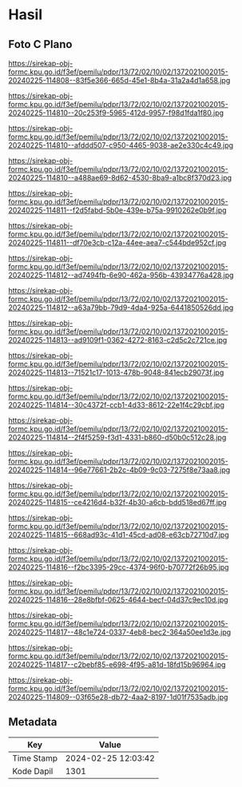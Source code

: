 # Hasil

## Foto C Plano

https://sirekap-obj-formc.kpu.go.id/f3ef/pemilu/pdpr/13/72/02/10/02/1372021002015-20240225-114808--83f5e366-665d-45e1-8b4a-31a2a4d1a658.jpg

https://sirekap-obj-formc.kpu.go.id/f3ef/pemilu/pdpr/13/72/02/10/02/1372021002015-20240225-114810--20c253f9-5965-412d-9957-f98d1fda1f80.jpg

https://sirekap-obj-formc.kpu.go.id/f3ef/pemilu/pdpr/13/72/02/10/02/1372021002015-20240225-114810--afddd507-c950-4465-9038-ae2e330c4c49.jpg

https://sirekap-obj-formc.kpu.go.id/f3ef/pemilu/pdpr/13/72/02/10/02/1372021002015-20240225-114810--a488ae69-8d62-4530-8ba9-a1bc8f370d23.jpg

https://sirekap-obj-formc.kpu.go.id/f3ef/pemilu/pdpr/13/72/02/10/02/1372021002015-20240225-114811--f2d5fabd-5b0e-439e-b75a-9910262e0b9f.jpg

https://sirekap-obj-formc.kpu.go.id/f3ef/pemilu/pdpr/13/72/02/10/02/1372021002015-20240225-114811--df70e3cb-c12a-44ee-aea7-c544bde952cf.jpg

https://sirekap-obj-formc.kpu.go.id/f3ef/pemilu/pdpr/13/72/02/10/02/1372021002015-20240225-114812--ad7494fb-6e90-462a-956b-43934776a428.jpg

https://sirekap-obj-formc.kpu.go.id/f3ef/pemilu/pdpr/13/72/02/10/02/1372021002015-20240225-114812--a63a79bb-79d9-4da4-925a-6441850526dd.jpg

https://sirekap-obj-formc.kpu.go.id/f3ef/pemilu/pdpr/13/72/02/10/02/1372021002015-20240225-114813--ad9109f1-0362-4272-8163-c2d5c2c721ce.jpg

https://sirekap-obj-formc.kpu.go.id/f3ef/pemilu/pdpr/13/72/02/10/02/1372021002015-20240225-114813--71521c17-1013-478b-9048-841ecb29073f.jpg

https://sirekap-obj-formc.kpu.go.id/f3ef/pemilu/pdpr/13/72/02/10/02/1372021002015-20240225-114814--30c4372f-ccb1-4d33-8612-22e1f4c29cbf.jpg

https://sirekap-obj-formc.kpu.go.id/f3ef/pemilu/pdpr/13/72/02/10/02/1372021002015-20240225-114814--2f4f5259-f3d1-4331-b860-d50b0c512c28.jpg

https://sirekap-obj-formc.kpu.go.id/f3ef/pemilu/pdpr/13/72/02/10/02/1372021002015-20240225-114814--96e77661-2b2c-4b09-9c03-7275f8e73aa8.jpg

https://sirekap-obj-formc.kpu.go.id/f3ef/pemilu/pdpr/13/72/02/10/02/1372021002015-20240225-114815--ce4216d4-b32f-4b30-a6cb-bdd518ed67ff.jpg

https://sirekap-obj-formc.kpu.go.id/f3ef/pemilu/pdpr/13/72/02/10/02/1372021002015-20240225-114815--668ad93c-41d1-45cd-ad08-e63cb72710d7.jpg

https://sirekap-obj-formc.kpu.go.id/f3ef/pemilu/pdpr/13/72/02/10/02/1372021002015-20240225-114816--f2bc3395-29cc-4374-96f0-b70772f26b95.jpg

https://sirekap-obj-formc.kpu.go.id/f3ef/pemilu/pdpr/13/72/02/10/02/1372021002015-20240225-114816--28e8bfbf-0625-4644-becf-04d37c9ec10d.jpg

https://sirekap-obj-formc.kpu.go.id/f3ef/pemilu/pdpr/13/72/02/10/02/1372021002015-20240225-114817--48c1e724-0337-4eb8-bec2-364a50ee1d3e.jpg

https://sirekap-obj-formc.kpu.go.id/f3ef/pemilu/pdpr/13/72/02/10/02/1372021002015-20240225-114817--c2bebf85-e698-4f95-a81d-18fd15b96964.jpg

https://sirekap-obj-formc.kpu.go.id/f3ef/pemilu/pdpr/13/72/02/10/02/1372021002015-20240225-114809--03f65e28-db72-4aa2-8197-1d01f7535adb.jpg


## Metadata

| Key        | Value               |
| ---------- | ------------------- |
| Time Stamp | 2024-02-25 12:03:42 |
| Kode Dapil | 1301                |



